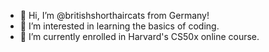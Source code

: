- 👋 Hi, I’m @britishshorthaircats from Germany!
- 👀 I’m interested in learning the basics of coding.
- 🌱 I’m currently enrolled in Harvard's CS50x online course.
<!---
britishshorthaircats/britishshorthaircats is a ✨ special ✨ repository because its `README.md` (this file) appears on your GitHub profile.
You can click the Preview link to take a look at your changes.
--->
